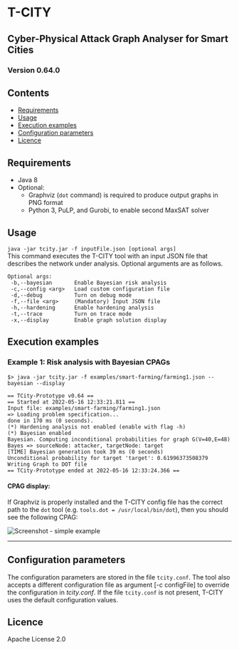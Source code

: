 # T-CITY
## Cyber-Physical Attack Graph Analyser for Smart Cities

### Version 0.64.0

## Contents
- [Requirements](#requirements)
- [Usage](#usage)
- [Execution examples](#execution-examples)
- [Configuration parameters](#configuration-parameters)
- [Licence](#licence)

## Requirements
* Java 8
* Optional: 
  * Graphviz (`dot` command) is required to produce output graphs in PNG format 
  * Python 3, PuLP, and Gurobi, to enable second MaxSAT solver

## Usage

```java -jar tcity.jar -f inputFile.json [optional args]```  
This command executes the T-CITY tool with an input JSON file that describes the network under analysis. Optional arguments are as follows. 

```
Optional args: 
 -b,--bayesian       Enable Bayesian risk analysis
 -c,--config <arg>   Load custom configuration file
 -d,--debug          Turn on debug mode
 -f,--file <arg>     (Mandatory) Input JSON file
 -h,--hardening      Enable hardening analysis
 -t,--trace          Turn on trace mode
 -x,--display        Enable graph solution display
```



## Execution examples

### Example 1: Risk analysis with Bayesian CPAGs
```
$> java -jar tcity.jar -f examples/smart-farming/farming1.json --bayesian --display
```
```
== TCity-Prototype v0.64 ==
== Started at 2022-05-16 12:33:21.811 ==
Input file: examples/smart-farming/farming1.json
=> Loading problem specification... 
done in 170 ms (0 seconds).
(*) Hardening analysis not enabled (enable with flag -h)
(*) Bayesian enabled
Bayesian. Computing inconditional probabilities for graph G(V=40,E=48)
Bayes => sourceNode: attacker, targetNode: target
[TIME] Bayesian generation took 39 ms (0 seconds)
Unconditional probability for target 'target': 0.61996373508379
Writing Graph to DOT file
== TCity-Prototype ended at 2022-05-16 12:33:24.366 ==
```

#### CPAG display: 
If Graphviz is properly installed and the T-CITY config file has the correct path to the `dot` tool (e.g. `tools.dot = /usr/local/bin/dot`), then you should see the following CPAG: 

![Screenshot - simple example](https://github.com/mbarrere/tcity/blob/master/screenshots/farming2-bn.png)

---

## Configuration parameters
The configuration parameters are stored in the file `tcity.conf`.
The tool also accepts a different configuration file as argument [-c configFile] to override the configuration in *tcity.conf*. If the file `tcity.conf` is not present, T-CITY uses the default configuration values.


## Licence
Apache License 2.0

